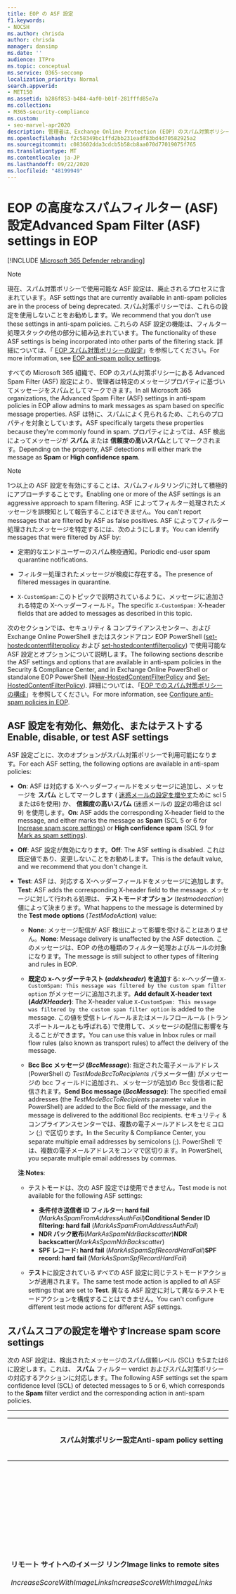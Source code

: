 ```yaml
---
title: EOP の ASF 設定
f1.keywords:
- NOCSH
ms.author: chrisda
author: chrisda
manager: dansimp
ms.date: ''
audience: ITPro
ms.topic: conceptual
ms.service: O365-seccomp
localization_priority: Normal
search.appverid:
- MET150
ms.assetid: b286f853-b484-4af0-b01f-281fffd85e7a
ms.collection:
- M365-security-compliance
ms.custom:
- seo-marvel-apr2020
description: 管理者は、Exchange Online Protection (EOP) のスパム対策ポリシーで利用できる高度なスパムフィルター (ASF) 設定について学習できます。
ms.openlocfilehash: f2c58349bc1ffd2bb231eadf83bd4d70582925a2
ms.sourcegitcommit: c083602dda3cdcb5b58cb8aa070d77019075f765
ms.translationtype: MT
ms.contentlocale: ja-JP
ms.lasthandoff: 09/22/2020
ms.locfileid: "48199949"
---
```

# <a name="advanced-spam-filter-asf-settings-in-eop"></a><span data-ttu-id="ced5e-103">EOP の高度なスパムフィルター (ASF) 設定</span><span class="sxs-lookup"><span data-stu-id="ced5e-103">Advanced Spam Filter (ASF) settings in EOP</span></span>

[!INCLUDE [Microsoft 365 Defender rebranding](../includes/microsoft-defender-for-office.md)]


> [!NOTE]
> <span data-ttu-id="ced5e-104">現在、スパム対策ポリシーで使用可能な ASF 設定は、廃止されるプロセスに含まれています。</span><span class="sxs-lookup"><span data-stu-id="ced5e-104">ASF settings that are currently available in anti-spam policies are in the process of being deprecated.</span></span> <span data-ttu-id="ced5e-105">スパム対策ポリシーでは、これらの設定を使用しないことをお勧めします。</span><span class="sxs-lookup"><span data-stu-id="ced5e-105">We recommend that you don't use these settings in anti-spam policies.</span></span> <span data-ttu-id="ced5e-106">これらの ASF 設定の機能は、フィルター処理スタックの他の部分に組み込まれています。</span><span class="sxs-lookup"><span data-stu-id="ced5e-106">The functionality of these ASF settings is being incorporated into other parts of the filtering stack.</span></span> <span data-ttu-id="ced5e-107">詳細については、「 [EOP スパム対策ポリシーの設定](recommended-settings-for-eop-and-office365-atp.md#eop-anti-spam-policy-settings)」を参照してください。</span><span class="sxs-lookup"><span data-stu-id="ced5e-107">For more information, see [EOP anti-spam policy settings](recommended-settings-for-eop-and-office365-atp.md#eop-anti-spam-policy-settings).</span></span>

<span data-ttu-id="ced5e-108">すべての Microsoft 365 組織で、EOP のスパム対策ポリシーにある Advanced Spam Filter (ASF) 設定により、管理者は特定のメッセージプロパティに基づいてメッセージをスパムとしてマークできます。</span><span class="sxs-lookup"><span data-stu-id="ced5e-108">In all Microsoft 365 organizations, the Advanced Spam Filter (ASF) settings in anti-spam policies in EOP allow admins to mark messages as spam based on specific message properties.</span></span> <span data-ttu-id="ced5e-109">ASF は特に、スパムによく見られるため、これらのプロパティを対象としています。</span><span class="sxs-lookup"><span data-stu-id="ced5e-109">ASF specifically targets these properties because they're commonly found in spam.</span></span> <span data-ttu-id="ced5e-110">プロパティによっては、ASF 検出によってメッセージが **スパム** または **信頼度の高いスパム**としてマークされます。</span><span class="sxs-lookup"><span data-stu-id="ced5e-110">Depending on the property, ASF detections will either mark the message as **Spam** or **High confidence spam**.</span></span>

> [!NOTE]
> <span data-ttu-id="ced5e-111">1つ以上の ASF 設定を有効にすることは、スパムフィルタリングに対して積極的にアプローチすることです。</span><span class="sxs-lookup"><span data-stu-id="ced5e-111">Enabling one or more of the ASF settings is an aggressive approach to spam filtering.</span></span> <span data-ttu-id="ced5e-112">ASF によってフィルター処理されたメッセージを誤検知として報告することはできません。</span><span class="sxs-lookup"><span data-stu-id="ced5e-112">You can't report messages that are filtered by ASF as false positives.</span></span> <span data-ttu-id="ced5e-113">ASF によってフィルター処理されたメッセージを特定するには、次のようにします。</span><span class="sxs-lookup"><span data-stu-id="ced5e-113">You can identify messages that were filtered by ASF by:</span></span>
>
> - <span data-ttu-id="ced5e-114">定期的なエンドユーザーのスパム検疫通知。</span><span class="sxs-lookup"><span data-stu-id="ced5e-114">Periodic end-user spam quarantine notifications.</span></span>
>
> - <span data-ttu-id="ced5e-115">フィルター処理されたメッセージが検疫に存在する。</span><span class="sxs-lookup"><span data-stu-id="ced5e-115">The presence of filtered messages in quarantine.</span></span>
>
> - <span data-ttu-id="ced5e-116">`X-CustomSpam:`このトピックで説明されているように、メッセージに追加される特定の X-ヘッダーフィールド。</span><span class="sxs-lookup"><span data-stu-id="ced5e-116">The specific `X-CustomSpam:` X-header fields that are added to messages as described in this topic.</span></span>

<span data-ttu-id="ced5e-117">次のセクションでは、セキュリティ & コンプライアンスセンター、および Exchange Online PowerShell またはスタンドアロン EOP PowerShell ([set-hostedcontentfilterpolicy](https://docs.microsoft.com/powershell/module/exchange/new-hostedcontentfilterpolicy) および [set-hostedcontentfilterpolicy](https://docs.microsoft.com/powershell/module/exchange/set-hostedcontentfilterpolicy)) で使用可能な ASF 設定とオプションについて説明します。</span><span class="sxs-lookup"><span data-stu-id="ced5e-117">The following sections describe the ASF settings and options that are available in anti-spam policies in the Security & Compliance Center, and in Exchange Online PowerShell or standalone EOP PowerShell ([New-HostedContentFilterPolicy](https://docs.microsoft.com/powershell/module/exchange/new-hostedcontentfilterpolicy) and [Set-HostedContentFilterPolicy](https://docs.microsoft.com/powershell/module/exchange/set-hostedcontentfilterpolicy)).</span></span> <span data-ttu-id="ced5e-118">詳細については、「[EOP でのスパム対策ポリシーの構成](configure-your-spam-filter-policies.md)」を参照してください。</span><span class="sxs-lookup"><span data-stu-id="ced5e-118">For more information, see [Configure anti-spam policies in EOP](configure-your-spam-filter-policies.md).</span></span>

## <a name="enable-disable-or-test-asf-settings"></a><span data-ttu-id="ced5e-119">ASF 設定を有効化、無効化、またはテストする</span><span class="sxs-lookup"><span data-stu-id="ced5e-119">Enable, disable, or test ASF settings</span></span>

<span data-ttu-id="ced5e-120">ASF 設定ごとに、次のオプションがスパム対策ポリシーで利用可能になります。</span><span class="sxs-lookup"><span data-stu-id="ced5e-120">For each ASF setting, the following options are available in anti-spam policies:</span></span>

- <span data-ttu-id="ced5e-121">**On**: ASF は対応する X-ヘッダーフィールドをメッセージに追加し、メッセージを **スパム** としてマークします ( [迷惑メールの設定を増やす](#increase-spam-score-settings)ために scl 5 または6を使用) か、 **信頼度の高いスパム** (迷惑メールの [設定](#mark-as-spam-settings)の場合は scl 9) を使用します。</span><span class="sxs-lookup"><span data-stu-id="ced5e-121">**On**: ASF adds the corresponding X-header field to the message, and either marks the message as **Spam** (SCL 5 or 6 for [Increase spam score settings](#increase-spam-score-settings)) or **High confidence spam** (SCL 9 for [Mark as spam settings](#mark-as-spam-settings)).</span></span>

- <span data-ttu-id="ced5e-122">**Off**: ASF 設定が無効になります。</span><span class="sxs-lookup"><span data-stu-id="ced5e-122">**Off**: The ASF setting is disabled.</span></span> <span data-ttu-id="ced5e-123">これは既定値であり、変更しないことをお勧めします。</span><span class="sxs-lookup"><span data-stu-id="ced5e-123">This is the default value, and we recommend that you don't change it.</span></span>

- <span data-ttu-id="ced5e-124">**Test**: ASF は、対応する X-ヘッダーフィールドをメッセージに追加します。</span><span class="sxs-lookup"><span data-stu-id="ced5e-124">**Test**: ASF adds the corresponding X-header field to the message.</span></span> <span data-ttu-id="ced5e-125">メッセージに対して行われる処理は、 **テストモードオプション** (*testmodeaction*) 値によって決まります。</span><span class="sxs-lookup"><span data-stu-id="ced5e-125">What happens to the message is determined by the **Test mode options** (*TestModeAction*) value:</span></span>

  - <span data-ttu-id="ced5e-126">**None**: メッセージ配信が ASF 検出によって影響を受けることはありません。</span><span class="sxs-lookup"><span data-stu-id="ced5e-126">**None**: Message delivery is unaffected by the ASF detection.</span></span> <span data-ttu-id="ced5e-127">このメッセージは、EOP の他の種類のフィルター処理およびルールの対象になります。</span><span class="sxs-lookup"><span data-stu-id="ced5e-127">The message is still subject to other types of filtering and rules in EOP.</span></span>

  - <span data-ttu-id="ced5e-128">**既定の x-ヘッダーテキスト (*addxheader*) を追加**する: x-ヘッダー値 `X-CustomSpam: This message was filtered by the custom spam filter option` がメッセージに追加されます。</span><span class="sxs-lookup"><span data-stu-id="ced5e-128">**Add default X-header text (*AddXHeader*)**: The X-header value `X-CustomSpam: This message was filtered by the custom spam filter option` is added to the message.</span></span> <span data-ttu-id="ced5e-129">この値を受信トレイルールまたはメールフロールール (トランスポートルールとも呼ばれる) で使用して、メッセージの配信に影響を与えることができます。</span><span class="sxs-lookup"><span data-stu-id="ced5e-129">You can use this value in Inbox rules or mail flow rules (also known as transport rules) to affect the delivery of the message.</span></span>

  - <span data-ttu-id="ced5e-130">**Bcc Bcc メッセージ (*BccMessage*)**: 指定された電子メールアドレス (PowerShell の *TestModeBccToRecipients* パラメーター値) がメッセージの bcc フィールドに追加され、メッセージが追加の Bcc 受信者に配信されます。</span><span class="sxs-lookup"><span data-stu-id="ced5e-130">**Send Bcc message (*BccMessage*)**: The specified email addresses (the *TestModeBccToRecipients* parameter value in PowerShell) are added to the Bcc field of the message, and the message is delivered to the additional Bcc recipients.</span></span> <span data-ttu-id="ced5e-131">セキュリティ & コンプライアンスセンターでは、複数の電子メールアドレスをセミコロン (;) で区切ります。</span><span class="sxs-lookup"><span data-stu-id="ced5e-131">In the Security & Compliance Center, you separate multiple email addresses by semicolons (;).</span></span> <span data-ttu-id="ced5e-132">PowerShell では、複数の電子メールアドレスをコンマで区切ります。</span><span class="sxs-lookup"><span data-stu-id="ced5e-132">In PowerShell, you separate multiple email addresses by commas.</span></span>

  <span data-ttu-id="ced5e-133">**注**:</span><span class="sxs-lookup"><span data-stu-id="ced5e-133">**Notes**:</span></span>

  - <span data-ttu-id="ced5e-134">テストモードは、次の ASF 設定では使用できません。</span><span class="sxs-lookup"><span data-stu-id="ced5e-134">Test mode is not available for the following ASF settings:</span></span>

    - <span data-ttu-id="ced5e-135">**条件付き送信者 ID フィルター: hard fail** (*MarkAsSpamFromAddressAuthFail*)</span><span class="sxs-lookup"><span data-stu-id="ced5e-135">**Conditional Sender ID filtering: hard fail** (*MarkAsSpamFromAddressAuthFail*)</span></span>
    - <span data-ttu-id="ced5e-136">**NDR バック散布**(*MarkAsSpamNdrBackscatter*)</span><span class="sxs-lookup"><span data-stu-id="ced5e-136">**NDR backscatter**(*MarkAsSpamNdrBackscatter*)</span></span>
    - <span data-ttu-id="ced5e-137">**SPF レコード: hard fail** (*MarkAsSpamSpfRecordHardFail*)</span><span class="sxs-lookup"><span data-stu-id="ced5e-137">**SPF record: hard fail** (*MarkAsSpamSpfRecordHardFail*)</span></span>

  - <span data-ttu-id="ced5e-138">**テスト**に設定されている*すべて*の ASF 設定に同じテストモードアクションが適用されます。</span><span class="sxs-lookup"><span data-stu-id="ced5e-138">The same test mode action is applied to *all* ASF settings that are set to **Test**.</span></span> <span data-ttu-id="ced5e-139">異なる ASF 設定に対して異なるテストモードアクションを構成することはできません。</span><span class="sxs-lookup"><span data-stu-id="ced5e-139">You can't configure different test mode actions for different ASF settings.</span></span>

## <a name="increase-spam-score-settings"></a><span data-ttu-id="ced5e-140">スパムスコアの設定を増やす</span><span class="sxs-lookup"><span data-stu-id="ced5e-140">Increase spam score settings</span></span>

<span data-ttu-id="ced5e-141">次の ASF 設定は、検出されたメッセージのスパム信頼レベル (SCL) を5または6に設定します。これは、 **スパム** フィルター verdict およびスパム対策ポリシーの対応するアクションに対応します。</span><span class="sxs-lookup"><span data-stu-id="ced5e-141">The following ASF settings set the spam confidence level (SCL) of detected messages to 5 or 6, which corresponds to the **Spam** filter verdict and the corresponding action in anti-spam policies.</span></span>

****

|<span data-ttu-id="ced5e-142">スパム対策ポリシー設定</span><span class="sxs-lookup"><span data-stu-id="ced5e-142">Anti-spam policy setting</span></span>|<span data-ttu-id="ced5e-143">説明</span><span class="sxs-lookup"><span data-stu-id="ced5e-143">Description</span></span>|<span data-ttu-id="ced5e-144">X-ヘッダーの追加</span><span class="sxs-lookup"><span data-stu-id="ced5e-144">X-header added</span></span>|
|---|---|---|
|<span data-ttu-id="ced5e-145">**リモート サイトへのイメージ リンク**</span><span class="sxs-lookup"><span data-stu-id="ced5e-145">**Image links to remote sites**</span></span> <br/><br/> <span data-ttu-id="ced5e-146">*IncreaseScoreWithImageLinks*</span><span class="sxs-lookup"><span data-stu-id="ced5e-146">*IncreaseScoreWithImageLinks*</span></span>|<span data-ttu-id="ced5e-147">`<Img>`リモートサイトへの HTML タグリンク (たとえば、http を使用する) を含むメッセージは、スパムとしてマークされます。</span><span class="sxs-lookup"><span data-stu-id="ced5e-147">Messages that contain `<Img>` HTML tag links to remote sites (for example, using http) are marked as spam.</span></span>|`X-CustomSpam: Image links to remote sites`|
|<span data-ttu-id="ced5e-148">**別のポートに対する URL リダイレクト**</span><span class="sxs-lookup"><span data-stu-id="ced5e-148">**URL redirect to other port**</span></span> <br/><br/> <span data-ttu-id="ced5e-149">*IncreaseScoreWithRedirectToOtherPort*</span><span class="sxs-lookup"><span data-stu-id="ced5e-149">*IncreaseScoreWithRedirectToOtherPort*</span></span>|<span data-ttu-id="ced5e-150">80 (HTTP)、8080 (代替 HTTP)、または 443 (HTTPS) 以外の TCP ポートにリダイレクトするハイパーリンクを含むメッセージは、スパムとしてマークされます。</span><span class="sxs-lookup"><span data-stu-id="ced5e-150">Message that contain hyperlinks that redirect to TCP ports other than 80 (HTTP), 8080 (alternate HTTP), or 443 (HTTPS) are marked as spam.</span></span>|`X-CustomSpam: URL redirect to other port`|
|<span data-ttu-id="ced5e-151">**URL 内の数値 IP アドレス**</span><span class="sxs-lookup"><span data-stu-id="ced5e-151">**Numeric IP address in URL**</span></span> <br/><br/> <span data-ttu-id="ced5e-152">*IncreaseScoreWithNumericIps*</span><span class="sxs-lookup"><span data-stu-id="ced5e-152">*IncreaseScoreWithNumericIps*</span></span>|<span data-ttu-id="ced5e-153">数値ベースの Url (通常は IP アドレス) を含むメッセージは、スパムとしてマークされます。</span><span class="sxs-lookup"><span data-stu-id="ced5e-153">Messages that contain numeric-based URLs (typically, IP addresses) are marked as spam.</span></span>|`X-CustomSpam: Numeric IP in URL`|
|<span data-ttu-id="ced5e-154">**.biz Web サイトまたは .info Web サイトへの URL**</span><span class="sxs-lookup"><span data-stu-id="ced5e-154">**URL to .biz or .info websites**</span></span> <br/><br/> <span data-ttu-id="ced5e-155">*IncreaseScoreWithBizOrInfoUrls*</span><span class="sxs-lookup"><span data-stu-id="ced5e-155">*IncreaseScoreWithBizOrInfoUrls*</span></span>|<span data-ttu-id="ced5e-156">`.biz`または `.info` メッセージ本文内のリンクを含むメッセージは、スパムとしてマークされます。</span><span class="sxs-lookup"><span data-stu-id="ced5e-156">Messages that contain `.biz` or `.info` links in the body of the message are marked as spam.</span></span>|`X-CustomSpam: URL to .biz or .info websites`|
|

## <a name="mark-as-spam-settings"></a><span data-ttu-id="ced5e-157">スパム設定としてマークする</span><span class="sxs-lookup"><span data-stu-id="ced5e-157">Mark as spam settings</span></span>

<span data-ttu-id="ced5e-158">次の ASF 設定では、検出されたメッセージの SCL を9に設定します。これは、 **信頼度の高いスパム** フィルター verdict およびスパム対策ポリシーの対応するアクションに対応します。</span><span class="sxs-lookup"><span data-stu-id="ced5e-158">The following ASF settings set the SCL of detected messages to 9, which corresponds to the **High confidence spam** filter verdict and the corresponding action in anti-spam policies.</span></span>

****

|<span data-ttu-id="ced5e-159">スパム対策ポリシー設定</span><span class="sxs-lookup"><span data-stu-id="ced5e-159">Anti-spam policy setting</span></span>|<span data-ttu-id="ced5e-160">説明</span><span class="sxs-lookup"><span data-stu-id="ced5e-160">Description</span></span>|<span data-ttu-id="ced5e-161">X-ヘッダーの追加</span><span class="sxs-lookup"><span data-stu-id="ced5e-161">X-header added</span></span>|
|---|---|---|
|<span data-ttu-id="ced5e-162">**空メッセージ**</span><span class="sxs-lookup"><span data-stu-id="ced5e-162">**Empty messages**</span></span> <br/><br/> <span data-ttu-id="ced5e-163">*MarkAsSpamEmptyMessages*</span><span class="sxs-lookup"><span data-stu-id="ced5e-163">*MarkAsSpamEmptyMessages*</span></span>|<span data-ttu-id="ced5e-164">件名がなく、メッセージ本文にコンテンツがないメッセージ。添付ファイルは、信頼度の高いスパムとしてマークされません。</span><span class="sxs-lookup"><span data-stu-id="ced5e-164">Messages with no subject, no content in the message body, and no attachments are marked as high confidence spam.</span></span>|`X-CustomSpam: Empty Message`|
|<span data-ttu-id="ced5e-165">**HTML 内の JavaScript または VBScript**</span><span class="sxs-lookup"><span data-stu-id="ced5e-165">**JavaScript or VBScript in HTML**</span></span> <br/><br/> <span data-ttu-id="ced5e-166">*MarkAsSpamJavaScriptInHtml*</span><span class="sxs-lookup"><span data-stu-id="ced5e-166">*MarkAsSpamJavaScriptInHtml*</span></span>|<span data-ttu-id="ced5e-167">HTML で JavaScript または Visual Basic Script Edition を使用するメッセージは、信頼度の高いスパムとしてマークされます。</span><span class="sxs-lookup"><span data-stu-id="ced5e-167">Messages that use JavaScript or Visual Basic Script Edition in HTML are marked as high confidence spam.</span></span> <br/><br/> <span data-ttu-id="ced5e-168">これらのスクリプト言語は、特定のアクションが自動的に実行されるように電子メールメッセージで使用されます。</span><span class="sxs-lookup"><span data-stu-id="ced5e-168">These scripting languages are used in email messages to cause specific actions to automatically occur.</span></span>|`X-CustomSpam: Javascript or VBscript tags in HTML`|
|<span data-ttu-id="ced5e-169">**HTML 内の Frame タグまたは IFrame タグ**</span><span class="sxs-lookup"><span data-stu-id="ced5e-169">**Frame or IFrame tags in HTML**</span></span> <br><br/> <span data-ttu-id="ced5e-170">*MarkAsSpamFramesInHtml*</span><span class="sxs-lookup"><span data-stu-id="ced5e-170">*MarkAsSpamFramesInHtml*</span></span>|<span data-ttu-id="ced5e-171">`<frame>`または HTML タグを含むメッセージ `<iframe>` は、信頼度の高いスパムとしてマークされます。</span><span class="sxs-lookup"><span data-stu-id="ced5e-171">Messages that contain `<frame>` or `<iframe>` HTML tags are marked as high confidence spam.</span></span> <br/><br/> <span data-ttu-id="ced5e-172">これらのタグは、テキストやグラフィックスを表示するようにページを書式設定するために、電子メールメッセージで使用されます。</span><span class="sxs-lookup"><span data-stu-id="ced5e-172">These tags are used in email messages to format the page for displaying text or graphics.</span></span>|`X-CustomSpam: IFRAME or FRAME in HTML`|
|<span data-ttu-id="ced5e-173">**HTML 内の Object タグ**</span><span class="sxs-lookup"><span data-stu-id="ced5e-173">**Object tags in HTML**</span></span> <br><br/> <span data-ttu-id="ced5e-174">*MarkAsSpamObjectTagsInHtml*</span><span class="sxs-lookup"><span data-stu-id="ced5e-174">*MarkAsSpamObjectTagsInHtml*</span></span>|<span data-ttu-id="ced5e-175">HTML タグを含むメッセージ `<object>` は、信頼度の高いスパムとしてマークされます。</span><span class="sxs-lookup"><span data-stu-id="ced5e-175">Messages that contain `<object>` HTML tags are marked as high confidence spam.</span></span> <br/><br/> <span data-ttu-id="ced5e-176">このタグを使用すると、プラグインまたはアプリケーションを HTML ウィンドウで実行できます。</span><span class="sxs-lookup"><span data-stu-id="ced5e-176">This tag allows plug-ins or applications to run in an HTML window.</span></span>|`X-CustomSpam: Object tag in html`|
|<span data-ttu-id="ced5e-177">**HTML 内の Embed タグ**</span><span class="sxs-lookup"><span data-stu-id="ced5e-177">**Embed tags in HTML**</span></span> <br><br/> <span data-ttu-id="ced5e-178">*MarkAsSpamEmbedTagsInHtml*</span><span class="sxs-lookup"><span data-stu-id="ced5e-178">*MarkAsSpamEmbedTagsInHtml*</span></span>|<span data-ttu-id="ced5e-179">HTML タグを含むメッセージ `<embed>` は、信頼度の高いスパムとしてマークされます。</span><span class="sxs-lookup"><span data-stu-id="ced5e-179">Message that contain `<embed>` HTML tags are marked as high confidence spam.</span></span> <br/><br/> <span data-ttu-id="ced5e-180">このタグを使用すると、HTML ドキュメントにさまざまな種類のドキュメントを埋め込むことができます (例: サウンド、ビデオ、画像)。</span><span class="sxs-lookup"><span data-stu-id="ced5e-180">This tag allows the embedding of different kinds of documents in an HTML document (for example, sounds, videos, or pictures).</span></span>|`X-CustomSpam: Embed tag in html`|
|<span data-ttu-id="ced5e-181">**HTML 内の Form タグ**</span><span class="sxs-lookup"><span data-stu-id="ced5e-181">**Form tags in HTML**</span></span> <br><br/> <span data-ttu-id="ced5e-182">*MarkAsSpamFormTagsInHtml*</span><span class="sxs-lookup"><span data-stu-id="ced5e-182">*MarkAsSpamFormTagsInHtml*</span></span>|<span data-ttu-id="ced5e-183">HTML タグを含むメッセージ `<form>` は、信頼度の高いスパムとしてマークされます。</span><span class="sxs-lookup"><span data-stu-id="ced5e-183">Messages that contain `<form>` HTML tags are marked as high confidence spam.</span></span> <br/><br/> <span data-ttu-id="ced5e-184">このタグは、web サイトフォームを作成するために使用されます。</span><span class="sxs-lookup"><span data-stu-id="ced5e-184">This tag is used to create website forms.</span></span> <span data-ttu-id="ced5e-185">広告メールには、受信者から情報を要求するために、このタグが含まれていることがよくあります。</span><span class="sxs-lookup"><span data-stu-id="ced5e-185">Email advertisements often include this tag to solicit information from the recipient.</span></span>|`X-CustomSpam: Form tag in html`|
|<span data-ttu-id="ced5e-186">**HTML 内の Web バグ**</span><span class="sxs-lookup"><span data-stu-id="ced5e-186">**Web bugs in HTML**</span></span> <br><br/> <span data-ttu-id="ced5e-187">*MarkAsSpamWebBugsInHtml*</span><span class="sxs-lookup"><span data-stu-id="ced5e-187">*MarkAsSpamWebBugsInHtml*</span></span>|<span data-ttu-id="ced5e-188">*Web バグ*( *web ビーコン*とも呼ばれます) は、電子メールメッセージでメッセージが受信者に開封されたかどうかを判断するために使用されるグラフィック要素 (多くの場合、1ピクセル×1ピクセルです) です。</span><span class="sxs-lookup"><span data-stu-id="ced5e-188">A *web bug* (also known as a *web beacon*) is a graphic element (often as small as one pixel by one pixel) that's used in email messages to determine whether the message was read by the recipient.</span></span> <br/><br/> <span data-ttu-id="ced5e-189">Web バグが含まれているメッセージは、信頼度の高いスパムとしてマークされます。</span><span class="sxs-lookup"><span data-stu-id="ced5e-189">Messages that contain web bugs are marked as high confidence spam.</span></span> <br/><br/> <span data-ttu-id="ced5e-190">正当なニュースレターでは web バグを使用することもありますが、多くの場合、プライバシーの侵害を検討しています。</span><span class="sxs-lookup"><span data-stu-id="ced5e-190">Legitimate newsletters might use web bugs, although many consider this an invasion of privacy.</span></span> |`X-CustomSpam: Web bug`|
|<span data-ttu-id="ced5e-191">**機密用語の適用**</span><span class="sxs-lookup"><span data-stu-id="ced5e-191">**Apply sensitive word list**</span></span> <br><br/> <span data-ttu-id="ced5e-192">*MarkAsSpamSensitiveWordList*</span><span class="sxs-lookup"><span data-stu-id="ced5e-192">*MarkAsSpamSensitiveWordList*</span></span>|<span data-ttu-id="ced5e-193">Microsoft は、不快感を与える可能性のあるメッセージに関連付けられている単語の動的ではなく、編集可能ではないリストを保持しています。</span><span class="sxs-lookup"><span data-stu-id="ced5e-193">Microsoft maintains a dynamic but non-editable list of words that are associated with potentially offensive messages.</span></span> <br/><br/> <span data-ttu-id="ced5e-194">件名またはメッセージ本文の機密単語リストからの単語が含まれているメッセージは、信頼度の高いスパムとしてマークされます。</span><span class="sxs-lookup"><span data-stu-id="ced5e-194">Messages that contain words from the sensitive word list in the subject or message body are marked as high confidence spam.</span></span>|`X-CustomSpam: Sensitive word in subject/body`|
|<span data-ttu-id="ced5e-195">**SPF レコード:Hard Fail**</span><span class="sxs-lookup"><span data-stu-id="ced5e-195">**SPF record: hard fail**</span></span> <br><br/> <span data-ttu-id="ced5e-196">*MarkAsSpamSpfRecordHardFail*</span><span class="sxs-lookup"><span data-stu-id="ced5e-196">*MarkAsSpamSpfRecordHardFail*</span></span>|<span data-ttu-id="ced5e-197">送信元の電子メールドメインに対して DNS の SPF Sender Policy Framework (SPF) レコードに指定されていない IP アドレスから送信されたメッセージは、信頼度の高いスパムとしてマークされます。</span><span class="sxs-lookup"><span data-stu-id="ced5e-197">Messages sent from an IP address that isn't specified in the SPF Sender Policy Framework (SPF) record in DNS for the source email domain are marked as high confidence spam.</span></span> <br/><br/> <span data-ttu-id="ced5e-198">この設定ではテストモードを使用できません。</span><span class="sxs-lookup"><span data-stu-id="ced5e-198">Test mode is not available for this setting.</span></span>|`X-CustomSpam: SPF Record Fail`|
|<span data-ttu-id="ced5e-199">**条件付き Sender ID フィルター処理:Hard Fail**</span><span class="sxs-lookup"><span data-stu-id="ced5e-199">**Conditional Sender ID filtering: hard fail**</span></span> <br><br/> <span data-ttu-id="ced5e-200">*MarkAsSpamFromAddressAuthFail*</span><span class="sxs-lookup"><span data-stu-id="ced5e-200">*MarkAsSpamFromAddressAuthFail*</span></span>|<span data-ttu-id="ced5e-201">条件付き Sender ID チェックにハードエラーが発生するメッセージは、スパムとしてマークされます。</span><span class="sxs-lookup"><span data-stu-id="ced5e-201">Messages that hard fail a conditional Sender ID check are marked as spam.</span></span> <br/><br/> <span data-ttu-id="ced5e-202">この設定は、SPF チェックと Sender ID チェックを組み合わせて、偽造された送信者を含むメッセージヘッダーから保護するのに役立ちます。</span><span class="sxs-lookup"><span data-stu-id="ced5e-202">This setting combines an SPF check with a Sender ID check to help protect against message headers that contain forged senders.</span></span> <br/><br/> <span data-ttu-id="ced5e-203">この設定ではテストモードを使用できません。</span><span class="sxs-lookup"><span data-stu-id="ced5e-203">Test mode is not available for this setting.</span></span>|`X-CustomSpam: SPF From Record Fail`|
|<span data-ttu-id="ced5e-204">**NDR バックスキャター**</span><span class="sxs-lookup"><span data-stu-id="ced5e-204">**NDR backscatter**</span></span> <br><br/> <span data-ttu-id="ced5e-205">*MarkAsSpamNdrBackscatter*</span><span class="sxs-lookup"><span data-stu-id="ced5e-205">*MarkAsSpamNdrBackscatter*</span></span>|<span data-ttu-id="ced5e-206">*Backscatter* は、電子メールメッセージ内の偽造された送信者によって発生した、不要な配信不能レポート (ndr またはバウンスメッセージとも呼ばれる) です。</span><span class="sxs-lookup"><span data-stu-id="ced5e-206">*Backscatter* is useless non-delivery reports (also known as NDRs or bounce messages) caused by forged senders in email messages.</span></span> <span data-ttu-id="ced5e-207">詳細については、「 [Backscatter messages AND EOP](backscatter-messages-and-eop.md)」を参照してください。</span><span class="sxs-lookup"><span data-stu-id="ced5e-207">For more information, see [Backscatter messages and EOP](backscatter-messages-and-eop.md).</span></span> <br/><br/> <span data-ttu-id="ced5e-208">正当な ndr が配信され、バックスキャターがスパムとしてマークされているため、次の環境でこの設定を構成する必要はありません。</span><span class="sxs-lookup"><span data-stu-id="ced5e-208">You don't need to configure this setting in the following environments, because legitimate NDRs are delivered, and backscatter is marked as spam:</span></span> <ul><li><span data-ttu-id="ced5e-209">Microsoft 365 組織と Exchange Online メールボックス</span><span class="sxs-lookup"><span data-stu-id="ced5e-209">Microsoft 365 organizations with Exchange Online mailboxes.</span></span></li><li><span data-ttu-id="ced5e-210">EOP を経由して *送信* 電子メールをルーティングする社内電子メール組織。</span><span class="sxs-lookup"><span data-stu-id="ced5e-210">On-premises email organizations where you route *outbound* email through EOP.</span></span></li></ul><br/> <span data-ttu-id="ced5e-211">受信メールを社内メールボックスに保護するスタンドアロン EOP 環境では、この設定をオンまたはオフにすると、次の結果が得られます。</span><span class="sxs-lookup"><span data-stu-id="ced5e-211">In standalone EOP environments that protect inbound email to on-premises mailboxes, turning this setting on or off has the following result:</span></span> <ul><li> <span data-ttu-id="ced5e-212">**オン**: 正当な ndr が配信され、バックスキャターがスパムとしてマークされます。</span><span class="sxs-lookup"><span data-stu-id="ced5e-212">**On**: Legitimate NDRs are delivered, and backscatter is marked as spam.</span></span></li><li><span data-ttu-id="ced5e-213">**Off**: 正当な ndr とバックスキャッターが通常のスパムフィルタリングを通過します。</span><span class="sxs-lookup"><span data-stu-id="ced5e-213">**Off**: Legitimate NDRs and backscatter go through normal spam filtering.</span></span> <span data-ttu-id="ced5e-214">正当な Ndr は、元のメッセージの送信者に配信されます。</span><span class="sxs-lookup"><span data-stu-id="ced5e-214">Most legitimate NDRs will be delivered to the original message sender.</span></span> <span data-ttu-id="ced5e-215">すべてではありませんが、一部のバックスキャターは、信頼度の高いスパムとしてマークされます。</span><span class="sxs-lookup"><span data-stu-id="ced5e-215">Some, but not all, backscatter are marked as high confidence spam.</span></span> <span data-ttu-id="ced5e-216">定義上、バックスキャターは、元の送信者ではなく、スプーフィングされた送信者にのみ配信できます。</span><span class="sxs-lookup"><span data-stu-id="ced5e-216">By definition, backscatter can only be delivered to the spoofed sender, not to the original sender.</span></span></li></ul><br/> <span data-ttu-id="ced5e-217">この設定ではテストモードを使用できません。</span><span class="sxs-lookup"><span data-stu-id="ced5e-217">Test mode is not available for this setting.</span></span>|`X-CustomSpam: Backscatter NDR`|
|
